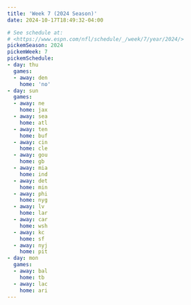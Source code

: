 ```yaml
---
title: 'Week 7 (2024 Season)'
date: 2024-10-17T18:49:32-04:00

# See schedule at:
# <https://www.espn.com/nfl/schedule/_/week/7/year/2024/>
pickemSeason: 2024
pickemWeek: 7
pickemSchedule:
- day: thu
  games:
  - away: den
    home: 'no'
- day: sun
  games:
  - away: ne
    home: jax
  - away: sea
    home: atl
  - away: ten
    home: buf
  - away: cin
    home: cle
  - away: gou
    home: gb
  - away: mia
    home: ind
  - away: det
    home: min
  - away: phi
    home: nyg
  - away: lv
    home: lar
  - away: car
    home: wsh
  - away: kc
    home: sf
  - away: nyj
    home: pit
- day: mon
  games:
  - away: bal
    home: tb
  - away: lac
    home: ari
---
```

